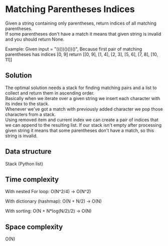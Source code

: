 # Matching Parentheses Indices

Given a string containing only parentheses, return indices of all matching parentheses.  
If some parentheses don't have a match it means that given string is invalid and you should return None.

Example:
Given input = "((())()())()", Because first pair of matching parentheses has indices [0, 9]
return [[0, 9], [1, 4], [2, 3], [5, 6], [7, 8], [10, 11]]

## Solution

The optimal solution needs a stack for finding matching pairs and a list to collect and return them in ascending order.  
Basically when we iterate over a given string we insert each character with its index to the stack.  
Whenever we've got a match with previously added character we pop those characters from a stack.  
Using removed item and current index we can create a pair of indices that we can append to the resulting list.
If our stack isn't empty after processing given string it means that some parentheses don't have a match, so this string is invalid.


## Data structure
Stack (Python list)

## Time complexity
With nested For loop:
O(N^2/4) -> O(N^2)

With dictionary (hashmap):
O(N + N/2) -> O(N)

With sorting:
O(N + N*log(N/2)/2) -> O(N)

## Space complexity
O(N)